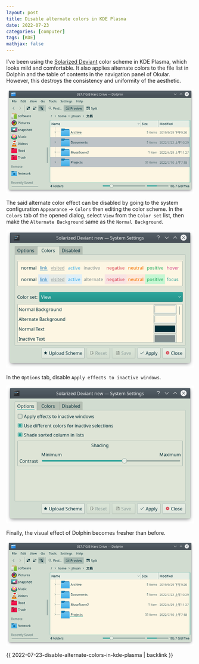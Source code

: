 ```yaml
---
layout: post
title: Disable alternate colors in KDE Plasma
date: 2022-07-23
categories: [computer]
tags: [KDE]
mathjax: false
---
```


I&rsquo;ve been using the [Solarized Deviant](https://store.kde.org/p/1527166/) color scheme in KDE Plasma, which looks mild and comfortable. It also applies alternate colors to the file list in Dolphin and the table of contents in the navigation panel of Okular. However, this destroys the consistency and uniformity of the aesthetic.

![img](/figures/2022-07-23_09-49-48-alternate-color-in-dolphin.png "Alternate colors in Dolphin")

The said alternate color effect can be disabled by going to the system configuration `Appearance` → `Colors` then editing the color scheme. In the `Colors` tab of the opened dialog, select `View` from the `Color set` list, then make the `Alternate Background` same as the `Normal Background`.

![img](/figures/2022-07-23_09-45-19-same-alternate-background.png "Change the alternate background color")

In the `Options` tab, disable `Apply effects to inactive windows`.

![img](/figures/2022-07-23_09-43-27-color-scheme-disable-inactive-window-effects.png "Disable effects of the inactive windows")

Finally, the visual effect of Dolphin becomes fresher than before.

![img](/figures/2022-07-23_09-49-48-uniform-color-in-dolphin.png "Uniform color in Dolphin")

{{ 2022-07-23-disable-alternate-colors-in-kde-plasma | backlink }}
